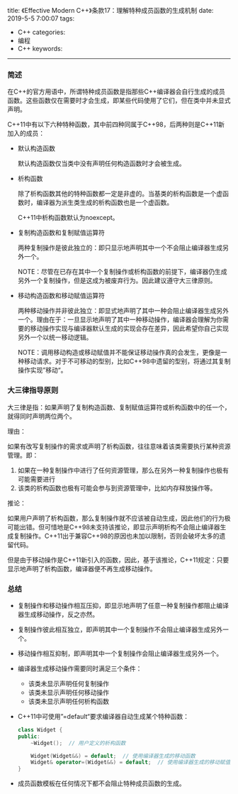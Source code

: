 title: 《Effective Modern C++》条款17：理解特种成员函数的生成机制
date: 2019-5-5 7:00:07
tags:
- C++
categories:
- 编程
- C++
keywords:

---

### 简述

在C++的官方用语中，所谓特种成员函数是指那些C++编译器会自行生成的成员函数。这些函数仅在需要时才会生成，即某些代码使用了它们，但在类中并未显式声明。

<!-- more -->

C++11中有以下六种特种函数，其中前四种同属于C++98，后两种则是C++11新加入的成员：

- 默认构造函数
    
    默认构造函数仅当类中没有声明任何构造函数时才会被生成。
    
- 析构函数
    
    除了析构函数其他的特种函数都一定是非虚的。当基类的析构函数是一个虚函数时，编译器为派生类生成的析构函数也是一个虚函数。
    
    C++11中析构函数默认为noexcept。
    
- 复制构造函数和复制赋值运算符
    
    两种复制操作是彼此独立的：即只显示地声明其中一个不会阻止编译器生成另外一个。
    
    NOTE：尽管在已存在其中一个复制操作或析构函数的前提下，编译器仍生成另外一个复制操作，但是这成为被废弃行为。因此建议遵守大三律原则。
    
- 移动构造函数和移动赋值运算符
    
    两种移动操作并非彼此独立：即显式地声明了其中一种会阻止编译器生成另外一个。理由在于：一旦显示地声明了其中一种移动操作，编译器会理解为你需要的移动操作实现与编译器默认生成的实现会存在差异，因此希望你自己实现另外一个以统一移动逻辑。
    
    NOTE：调用移动构造或移动赋值并不能保证移动操作真的会发生，更像是一种移动请求。对于不可移动的型别，比如C++98中遗留的型别，将通过其复制操作实现”移动“。
    

### 大三律指导原则

大三律是指：如果声明了复制构造函数、复制赋值运算符或析构函数中的任一个，就得同时声明两位两个。

理由：

如果有改写复制操作的需求或声明了析构函数，往往意味着该类需要执行某种资源管理。即：

1. 如果在一种复制操作中进行了任何资源管理，那么在另外一种复制操作也极有可能需要进行
2. 该类的析构函数也极有可能会参与到资源管理中，比如内存释放操作等。

推论：

如果用户声明了析构函数，那么复制操作就不应该被自动生成，因此他们的行为极可能出错。但可惜地是C++98未支持该推论，即显示声明析构不会阻止编译器生成复制操作。C++11出于兼容C++98的原因也未加以限制，否则会破坏太多的遗留代码。

但是由于移动操作是C++11新引入的函数，因此，基于该推论，C++11规定：只要显示地声明了析构函数，编译器便不再生成移动操作。

### 总结

- 复制操作和移动操作相互压抑，即显示地声明了任意一种复制操作都阻止编译器生成移动操作，反之亦然。
- 复制操作彼此相互独立，即声明其中一个复制操作不会阻止编译器生成另外一个。
- 移动操作相互抑制，即声明其中一个复制操作会阻止编译器生成另外一个。
- 编译器生成移动操作需要同时满足三个条件：
    - 该类未显示声明任何复制操作
    - 该类未显示声明任何移动操作
    - 该类未显示声明任何析构函数
- C++11中可使用”=default“要求编译器自动生成某个特种函数：
    
    ```cpp
    class Widget {
    public:
    	~Widget();  // 用户定义的析构函数
    
    	Widget(Widget&&) = default;  // 使用编译器生成的移动函数
    	Widget& operator=(Widget&&) = default;  // 使用编译器生成的移动赋值运算符
    }
    ```
    
- 成员函数模板在任何情况下都不会阻止特种成员函数的生成。